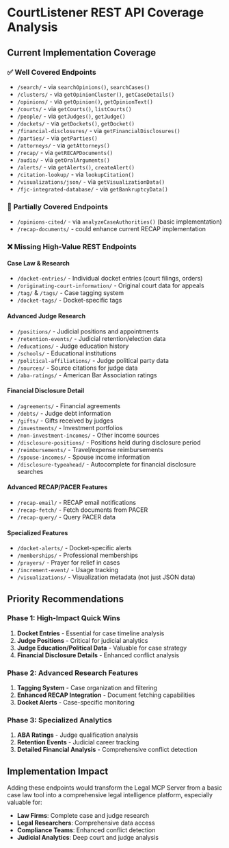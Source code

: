 # CourtListener REST API Coverage Analysis

## Current Implementation Coverage

### ✅ **Well Covered Endpoints**
- `/search/` - via `searchOpinions()`, `searchCases()`
- `/clusters/` - via `getOpinionCluster()`, `getCaseDetails()`
- `/opinions/` - via `getOpinion()`, `getOpinionText()`
- `/courts/` - via `getCourts()`, `listCourts()`
- `/people/` - via `getJudges()`, `getJudge()`
- `/dockets/` - via `getDockets()`, `getDocket()`
- `/financial-disclosures/` - via `getFinancialDisclosures()`
- `/parties/` - via `getParties()`
- `/attorneys/` - via `getAttorneys()`
- `/recap/` - via `getRECAPDocuments()`
- `/audio/` - via `getOralArguments()`
- `/alerts/` - via `getAlerts()`, `createAlert()`
- `/citation-lookup/` - via `lookupCitation()`
- `/visualizations/json/` - via `getVisualizationData()`
- `/fjc-integrated-database/` - via `getBankruptcyData()`

### 🔶 **Partially Covered Endpoints**
- `/opinions-cited/` - via `analyzeCaseAuthorities()` (basic implementation)
- `/recap-documents/` - could enhance current RECAP implementation

### ❌ **Missing High-Value REST Endpoints**

#### **Case Law & Research**
- `/docket-entries/` - Individual docket entries (court filings, orders)
- `/originating-court-information/` - Original court data for appeals
- `/tag/` & `/tags/` - Case tagging system
- `/docket-tags/` - Docket-specific tags

#### **Advanced Judge Research**
- `/positions/` - Judicial positions and appointments
- `/retention-events/` - Judicial retention/election data
- `/educations/` - Judge education history
- `/schools/` - Educational institutions
- `/political-affiliations/` - Judge political party data
- `/sources/` - Source citations for judge data
- `/aba-ratings/` - American Bar Association ratings

#### **Financial Disclosure Detail**
- `/agreements/` - Financial agreements
- `/debts/` - Judge debt information
- `/gifts/` - Gifts received by judges
- `/investments/` - Investment portfolios
- `/non-investment-incomes/` - Other income sources
- `/disclosure-positions/` - Positions held during disclosure period
- `/reimbursements/` - Travel/expense reimbursements
- `/spouse-incomes/` - Spouse income information
- `/disclosure-typeahead/` - Autocomplete for financial disclosure searches

#### **Advanced RECAP/PACER Features**
- `/recap-email/` - RECAP email notifications
- `/recap-fetch/` - Fetch documents from PACER
- `/recap-query/` - Query PACER data

#### **Specialized Features**
- `/docket-alerts/` - Docket-specific alerts
- `/memberships/` - Professional memberships
- `/prayers/` - Prayer for relief in cases
- `/increment-event/` - Usage tracking
- `/visualizations/` - Visualization metadata (not just JSON data)

## Priority Recommendations

### **Phase 1: High-Impact Quick Wins**
1. **Docket Entries** - Essential for case timeline analysis
2. **Judge Positions** - Critical for judicial analytics
3. **Judge Education/Political Data** - Valuable for case strategy
4. **Financial Disclosure Details** - Enhanced conflict analysis

### **Phase 2: Advanced Research Features**
1. **Tagging System** - Case organization and filtering
2. **Enhanced RECAP Integration** - Document fetching capabilities
3. **Docket Alerts** - Case-specific monitoring

### **Phase 3: Specialized Analytics**
1. **ABA Ratings** - Judge qualification analysis
2. **Retention Events** - Judicial career tracking
3. **Detailed Financial Analysis** - Comprehensive conflict detection

## Implementation Impact

Adding these endpoints would transform the Legal MCP Server from a basic case law tool into a comprehensive legal intelligence platform, especially valuable for:

- **Law Firms**: Complete case and judge research
- **Legal Researchers**: Comprehensive data access
- **Compliance Teams**: Enhanced conflict detection
- **Judicial Analytics**: Deep court and judge analysis
